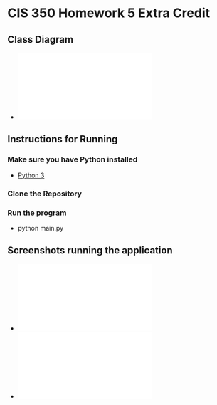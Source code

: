 # CIS 350 Homework 5 Extra Credit

## Class Diagram
* ![Class Diagram](HW5class_diagram.pdf)

## Instructions for Running
### Make sure you have Python installed
* [Python 3](https://www.python.org/downloads/)

### Clone the Repository
### Run the program
* python main.py

## Screenshots running the application
* ![Screenshot 1](CIS350HW5_screenshot1.pdf)
* ![Screenshot 2 after running application](CIS350HW5_screenshot2.pdf)




